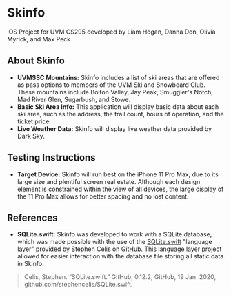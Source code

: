 # **Skinfo**
iOS Project for UVM CS295 developed by Liam Hogan, Danna Don, Olivia Myrick, and Max Peck

## About Skinfo
* **UVMSSC Mountains:** Skinfo includes a list of ski areas that are offered as pass options to members of the UVM Ski and Snowboard Club.  These mountains include Bolton Valley, Jay Peak, Smuggler's Notch, Mad River Glen, Sugarbush, and Stowe.
* **Basic Ski Area Info:** This application will display basic data about each ski area, such as the address, the trail count, hours of operation, and the ticket price.
* **Live Weather Data:** Skinfo will display live weather data provided by Dark Sky.

## Testing Instructions
* **Target Device:** Skinfo will run best on the iPhone 11 Pro Max, due to its large size and plentiful screen real estate.  Although each design element is constrained within the view of all devices, the large display of the 11 Pro Max allows for better spacing and no lost content.

## References
* **SQLite.swift:** Skinfo was developed to work with a SQLite database, which was made possible with the use of the [SQLite.swift](github.com/stephencelis/SQLite.swift) "language layer" provided by Stephen Celis on GitHub.  This language layer project allowed for easier interaction with the database file storing all static data in Skinfo.
> Celis, Stephen. “SQLite.swift.” GitHub, 0.12.2, GitHub, 19 Jan. 2020, github.com/stephencelis/SQLite.swift.
